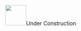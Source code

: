 <html>

<head>
<title>кП½µЭ³П³Э ¿з</title>
</head>

<body background="../IMAGES/binary.JPG">

<p><img SRC="../IMAGES/k2_1.gif" WIDTH="65" HEIGHT="64" BORDER="0"
NATURALSIZEFLAG="3"><big>Under Construction</big></p>
</body>
</html>
